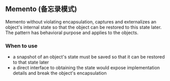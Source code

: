 ## Memento (备忘录模式)

Memento without violating encapsulation, captures and externalizes an object's internal
state so that the object can be restored to this state later. The pattern has behavioral
purpose and applies to the objects.

### When to use

* a snapshot of an object's state must be saved so that it can be restored to that state later
* a direct interface to obtaining the state would expose implementation details and break the object's encapsulation 